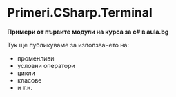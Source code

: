 # Primeri.CSharp.Terminal
**Примери от първите модули на курса за c# в aula.bg**

Тук ще публикуваме за използването на:

* променливи
* условни оператори
* цикли
* класове
* и т.н.
